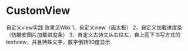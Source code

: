 # CustomView
自定义view实践 效果见Wiki
1、自定义view（画太极）
2、自定义加载进度条（仿酷安图片加载进度条）
3、自定义古诗文从右往左，自上而下书写方式的textview，并且特殊文字，数字倒转90度显示
